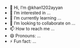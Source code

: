 - 👋 Hi, I’m @khan1202ayyan
- 👀 I’m interested in ...
- 🌱 I’m currently learning ...
- 💞️ I’m looking to collaborate on ...
- 📫 How to reach me ...
- 😄 Pronouns: ...
- ⚡ Fun fact: ...

<!---
khan1202ayyan/khan1202ayyan is a ✨ special ✨ repository because its `README.md` (this file) appears on your GitHub profile.
You can click the Preview link to take a look at your changes.
--->
